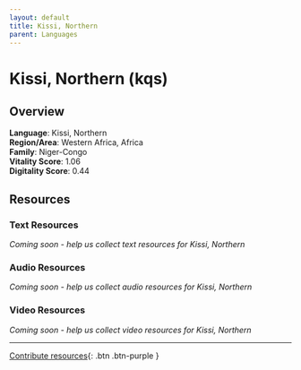 ```yaml
---
layout: default
title: Kissi, Northern
parent: Languages
---
```


# Kissi, Northern (kqs)

## Overview

**Language**: Kissi, Northern  
**Region/Area**: Western Africa, Africa  
**Family**: Niger-Congo  
**Vitality Score**: 1.06  
**Digitality Score**: 0.44  

## Resources

### Text Resources
*Coming soon - help us collect text resources for Kissi, Northern*

### Audio Resources
*Coming soon - help us collect audio resources for Kissi, Northern*

### Video Resources
*Coming soon - help us collect video resources for Kissi, Northern*

---

[Contribute resources](https://fairtrain.github.io/){: .btn .btn-purple }
